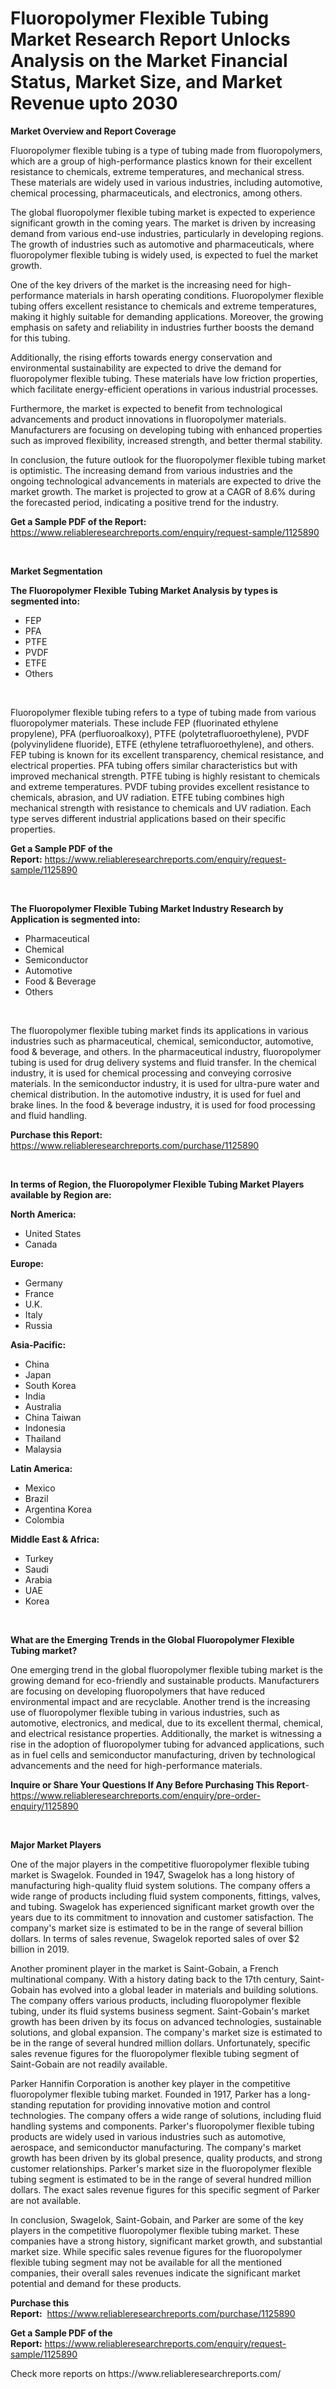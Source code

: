 <p><h1>Fluoropolymer Flexible Tubing Market Research Report Unlocks Analysis on the Market Financial Status, Market Size, and Market Revenue upto 2030</h1></p><p><strong>Market Overview and Report Coverage</strong></p>
<p><p>Fluoropolymer flexible tubing is a type of tubing made from fluoropolymers, which are a group of high-performance plastics known for their excellent resistance to chemicals, extreme temperatures, and mechanical stress. These materials are widely used in various industries, including automotive, chemical processing, pharmaceuticals, and electronics, among others.</p><p>The global fluoropolymer flexible tubing market is expected to experience significant growth in the coming years. The market is driven by increasing demand from various end-use industries, particularly in developing regions. The growth of industries such as automotive and pharmaceuticals, where fluoropolymer flexible tubing is widely used, is expected to fuel the market growth.</p><p>One of the key drivers of the market is the increasing need for high-performance materials in harsh operating conditions. Fluoropolymer flexible tubing offers excellent resistance to chemicals and extreme temperatures, making it highly suitable for demanding applications. Moreover, the growing emphasis on safety and reliability in industries further boosts the demand for this tubing.</p><p>Additionally, the rising efforts towards energy conservation and environmental sustainability are expected to drive the demand for fluoropolymer flexible tubing. These materials have low friction properties, which facilitate energy-efficient operations in various industrial processes.</p><p>Furthermore, the market is expected to benefit from technological advancements and product innovations in fluoropolymer materials. Manufacturers are focusing on developing tubing with enhanced properties such as improved flexibility, increased strength, and better thermal stability.</p><p>In conclusion, the future outlook for the fluoropolymer flexible tubing market is optimistic. The increasing demand from various industries and the ongoing technological advancements in materials are expected to drive the market growth. The market is projected to grow at a CAGR of 8.6% during the forecasted period, indicating a positive trend for the industry.</p></p>
<p><strong>Get a Sample PDF of the Report:</strong> <a href="https://www.reliableresearchreports.com/enquiry/request-sample/1125890">https://www.reliableresearchreports.com/enquiry/request-sample/1125890</a></p>
<p>&nbsp;</p>
<p><strong>Market Segmentation</strong></p>
<p><strong>The Fluoropolymer Flexible Tubing Market Analysis by types is segmented into:</strong></p>
<p><ul><li>FEP</li><li>PFA</li><li>PTFE</li><li>PVDF</li><li>ETFE</li><li>Others</li></ul></p>
<p>&nbsp;</p>
<p><p>Fluoropolymer flexible tubing refers to a type of tubing made from various fluoropolymer materials. These include FEP (fluorinated ethylene propylene), PFA (perfluoroalkoxy), PTFE (polytetrafluoroethylene), PVDF (polyvinylidene fluoride), ETFE (ethylene tetrafluoroethylene), and others. FEP tubing is known for its excellent transparency, chemical resistance, and electrical properties. PFA tubing offers similar characteristics but with improved mechanical strength. PTFE tubing is highly resistant to chemicals and extreme temperatures. PVDF tubing provides excellent resistance to chemicals, abrasion, and UV radiation. ETFE tubing combines high mechanical strength with resistance to chemicals and UV radiation. Each type serves different industrial applications based on their specific properties.</p></p>
<p><strong>Get a Sample PDF of the Report:</strong>&nbsp;<a href="https://www.reliableresearchreports.com/enquiry/request-sample/1125890">https://www.reliableresearchreports.com/enquiry/request-sample/1125890</a></p>
<p>&nbsp;</p>
<p><strong>The Fluoropolymer Flexible Tubing Market Industry Research by Application is segmented into:</strong></p>
<p><ul><li>Pharmaceutical</li><li>Chemical</li><li>Semiconductor</li><li>Automotive</li><li>Food & Beverage</li><li>Others</li></ul></p>
<p>&nbsp;</p>
<p><p>The fluoropolymer flexible tubing market finds its applications in various industries such as pharmaceutical, chemical, semiconductor, automotive, food & beverage, and others. In the pharmaceutical industry, fluoropolymer tubing is used for drug delivery systems and fluid transfer. In the chemical industry, it is used for chemical processing and conveying corrosive materials. In the semiconductor industry, it is used for ultra-pure water and chemical distribution. In the automotive industry, it is used for fuel and brake lines. In the food & beverage industry, it is used for food processing and fluid handling.</p></p>
<p><strong>Purchase this Report:</strong>&nbsp; <a href="https://www.reliableresearchreports.com/purchase/1125890">https://www.reliableresearchreports.com/purchase/1125890</a></p>
<p>&nbsp;</p>
<p><strong>In terms of Region, the Fluoropolymer Flexible Tubing Market Players available by Region are:</strong></p>
<p>
    <p> <strong> North America: </strong>
        <ul>
            <li>United States</li>
            <li>Canada</li>
        </ul>
        </p> 
    <p> <strong> Europe: </strong>
        <ul>
            <li>Germany</li>
            <li>France</li>
            <li>U.K.</li>
            <li>Italy</li>
            <li>Russia</li>
        </ul>
        </p> 
    <p> <strong> Asia-Pacific: </strong>
        <ul>
            <li>China</li>
            <li>Japan</li>
            <li>South Korea</li>
            <li>India</li>
            <li>Australia</li>
            <li>China Taiwan</li>
            <li>Indonesia</li>
            <li>Thailand</li>
            <li>Malaysia</li>
        </ul>
        </p> 
    <p> <strong> Latin America: </strong>
        <ul>
            <li>Mexico</li>
            <li>Brazil</li>
            <li>Argentina Korea</li>
            <li>Colombia</li>
        </ul>
        </p> 
    <p> <strong> Middle East & Africa: </strong>
        <ul>
            <li>Turkey</li>
            <li>Saudi</li>
            <li>Arabia</li>
            <li>UAE</li>
            <li>Korea</li>
        </ul>
    </p>
    </p>
<p>&nbsp;</p>
<p><strong>What are the Emerging Trends in the Global Fluoropolymer Flexible Tubing market?</strong></p>
<p><p>One emerging trend in the global fluoropolymer flexible tubing market is the growing demand for eco-friendly and sustainable products. Manufacturers are focusing on developing fluoropolymers that have reduced environmental impact and are recyclable. Another trend is the increasing use of fluoropolymer flexible tubing in various industries, such as automotive, electronics, and medical, due to its excellent thermal, chemical, and electrical resistance properties. Additionally, the market is witnessing a rise in the adoption of fluoropolymer tubing for advanced applications, such as in fuel cells and semiconductor manufacturing, driven by technological advancements and the need for high-performance materials.</p></p>
<p><strong>Inquire or Share Your Questions If Any Before Purchasing This Report</strong>- <a href="https://www.reliableresearchreports.com/enquiry/pre-order-enquiry/1125890">https://www.reliableresearchreports.com/enquiry/pre-order-enquiry/1125890</a></p>
<p>&nbsp;</p>
<p><strong>Major Market Players</strong></p>
<p><p>One of the major players in the competitive fluoropolymer flexible tubing market is Swagelok. Founded in 1947, Swagelok has a long history of manufacturing high-quality fluid system solutions. The company offers a wide range of products including fluid system components, fittings, valves, and tubing. Swagelok has experienced significant market growth over the years due to its commitment to innovation and customer satisfaction. The company's market size is estimated to be in the range of several billion dollars. In terms of sales revenue, Swagelok reported sales of over $2 billion in 2019.</p><p>Another prominent player in the market is Saint-Gobain, a French multinational company. With a history dating back to the 17th century, Saint-Gobain has evolved into a global leader in materials and building solutions. The company offers various products, including fluoropolymer flexible tubing, under its fluid systems business segment. Saint-Gobain's market growth has been driven by its focus on advanced technologies, sustainable solutions, and global expansion. The company's market size is estimated to be in the range of several hundred million dollars. Unfortunately, specific sales revenue figures for the fluoropolymer flexible tubing segment of Saint-Gobain are not readily available.</p><p>Parker Hannifin Corporation is another key player in the competitive fluoropolymer flexible tubing market. Founded in 1917, Parker has a long-standing reputation for providing innovative motion and control technologies. The company offers a wide range of solutions, including fluid handling systems and components. Parker's fluoropolymer flexible tubing products are widely used in various industries such as automotive, aerospace, and semiconductor manufacturing. The company's market growth has been driven by its global presence, quality products, and strong customer relationships. Parker's market size in the fluoropolymer flexible tubing segment is estimated to be in the range of several hundred million dollars. The exact sales revenue figures for this specific segment of Parker are not available.</p><p>In conclusion, Swagelok, Saint-Gobain, and Parker are some of the key players in the competitive fluoropolymer flexible tubing market. These companies have a strong history, significant market growth, and substantial market size. While specific sales revenue figures for the fluoropolymer flexible tubing segment may not be available for all the mentioned companies, their overall sales revenues indicate the significant market potential and demand for these products.</p></p>
<p><strong>Purchase this Report:</strong>&nbsp;&nbsp;<a href="https://www.reliableresearchreports.com/purchase/1125890">https://www.reliableresearchreports.com/purchase/1125890</a></p>
<p></p>
<p><strong>Get a Sample PDF of the Report:</strong>&nbsp;<a href="https://www.reliableresearchreports.com/enquiry/request-sample/1125890">https://www.reliableresearchreports.com/enquiry/request-sample/1125890</a></p>
<p>Check more reports on https://www.reliableresearchreports.com/</p>